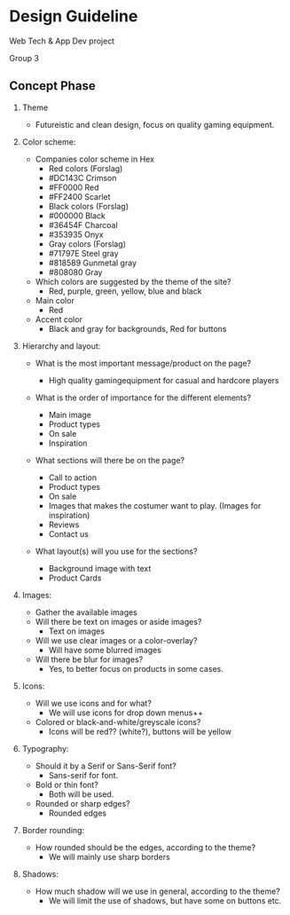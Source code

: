 # Design Guideline
Web Tech & App Dev project

Group 3

## Concept Phase
1. Theme
   - Futureistic and clean design, focus on quality gaming equipment.

2. Color scheme:
    - Companies color scheme in Hex
      - Red colors (Forslag)
      - #DC143C Crimson
      - #FF0000 Red
      - #FF2400 Scarlet
      - Black colors (Forslag)
      - #000000	Black
      - #36454F Charcoal
      - #353935 Onyx
      - Gray colors (Forslag)
      - #71797E Steel gray
      - #818589 Gunmetal gray
      - #808080 Gray
    - Which colors are suggested by the theme of the site?
      - Red, purple, green, yellow, blue and black
    - Main color
      - Red
    - Accent color
      - Black and gray for backgrounds, Red for buttons


3. Hierarchy and layout:
    - What is the most important message/product on the page?
      - High quality gamingequipment for casual and hardcore players
    - What is the order of importance for the different elements?
      - Main image
      - Product types
      - On sale
      - Inspiration
    - What sections will there be on the page?
      - Call to action
      - Product types
      - On sale
      - Images that makes the costumer want to play. (Images for inspiration)
      - Reviews
      - Contact us

    - What layout(s) will you use for the sections?
      - Background image with text
      - Product Cards
4. Images:
    - Gather the available images
    - Will there be text on images or aside images?
      - Text on images
    - Will we use clear images or a color-overlay?
      - Will have some blurred images
    - Will there be blur for images?
      - Yes, to better focus on products in some cases.
5. Icons:
    - Will we use icons and for what?
      - We will use icons for drop down menus++
    - Colored or black-and-white/greyscale icons?
      - Icons will be red?? (white?), buttons will be yellow
6. Typography:
    - Should it by a Serif or Sans-Serif font?
      - Sans-serif for font.
    - Bold or thin font?
      - Both will be used. 
    - Rounded or sharp edges?
      - Rounded edges
7. Border rounding:
    - How rounded should be the edges, according to the theme?
      - We will mainly use sharp borders
8. Shadows:
    - How much shadow will we use in general, according to the theme?
      - We will limit the use of shadows, but have some on buttons etc.